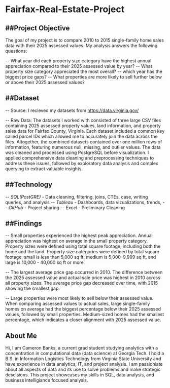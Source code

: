 # Fairfax-Real-Estate-Project


##Project Objective
-

The goal of my project is to compare 2010 to 2015 single-family home sales data with their 2025 assessed values.
My analysis answers the following questions:

-- What year did each property size category have the highest annual appreciation compared to their 2025 assessed value by year?
-- What property size category appreciated the most overall?
-- which year has the biggest price gaps?
-- What properties are more likely to sell further below or above their 2025 assessed values?



##Dataset
-
-- Source: I recieved my datasets from https://data.virginia.gov/

-- Raw Data: The datasets I worked with consisted of three large CSV files containing 2025 assessed property values, land information, and property sales data for Fairfax County, Virginia. Each dataset included a common key called parcel IDs which allowed me to accurately join the data across the files. Altogether, the combined datasets contained over one million rows of information, featuring numerous null, missing, and outlier values. The data was cleaned and processed using PostgreSQL before visualization. I applied comprehensive data cleaning and preprocessing techniques to address these issues, followed by exploratory data analysis and complex querying to extract valuable insights.


##Technology 
-

-- *SQL(PostGRE)* - Data cleaning, filtering, joins, CTEs, case, writing queries, and analysis
-- *Tableau* - Dashboards, data vizualizations, trends,
-- *GitHub* - Project sharing
-- *Excel* - Preliminary Cleaning

##Findings
-

-- Small properties experienced the highest peak appreciation. Annual appreciation was highest on average in the small property category. Property sizes were defined using total square footage, including both the home and the land. Property size categories were defined by total square footage: small is less than 5,000 sq ft, medium is 5,000–9,999 sq ft, and large is 10,000 - 40,000 sq ft or more.

--	The largest average price gap occurred in 2010. The difference between the 2025 assessed value and actual sale price was highest in 2010 across all property sizes. The average price gap decreased over time, with 2015 showing the smallest gap.

-- Large properties were most likely to sell below their assessed value. When comparing assessed values to actual sales, large single-family homes on average had the biggest percentage below their 2025 assessed values, followed by small properties. Medium-sized homes had the smallest percentage, which indicates a closer alignment with 2025 assessed value.


## About Me
Hi, I am Cameron Banks, a current grad student studying analytics with a concentration in computational data (data science) at Georgia Tech. I hold a B.S. in Information Logistics Technology from Virginia State University and have experience in data analytics, IT, and project analysis. I am passioniate about all aspects of data and its use to solve problems and make strategic descisions. This project showcases my skills in SQL, data analysis, and business intelligiance focused analysis.

